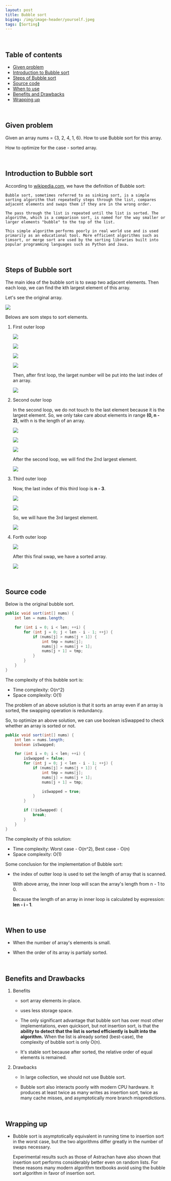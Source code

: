 ```yaml
---
layout: post
title: Bubble sort
bigimg: /img/image-header/yourself.jpeg
tags: [Sorting]
---
```




<br>

## Table of contents
- [Given problem](#given-problem)
- [Introduction to Bubble sort](#introduction-to-bubble-sort)
- [Steps of Bubble sort](#steps-of-bubble-sort)
- [Source code](#source-code)
- [When to use](#when-to-use)
- [Benefits and Drawbacks](#benefits-and-drawbacks)
- [Wrapping up](#wrapping-up)


<br>

## Given problem

Given an array nums = {3, 2, 4, 1, 6}. How to use Bubble sort for this array.

How to optimize for the case - sorted array.


<br>

## Introduction to Bubble sort

According to [wikipedia.com](https://en.wikipedia.org/wiki/Bubble_sort), we have the definition of Bubble sort:

```
Bubble sort, sometimes referred to as sinking sort, is a simple sorting algorithm that repeatedly steps through the list, compares adjacent elements and swaps them if they are in the wrong order.

The pass through the list is repeated until the list is sorted. The algorithm, which is a comparison sort, is named for the way smaller or larger elements "bubble" to the top of the list.

This simple algorithm performs poorly in real world use and is used primarily as an educational tool. More efficient algorithms such as timsort, or merge sort are used by the sorting libraries built into popular programming languages such as Python and Java.
```

<br>

## Steps of Bubble sort

The main idea of the bubble sort is to swap two adjacent elements. Then each loop, we can find the kth largest element of this array.

Let's see the original array.

![](../img/Algorithm/sorting/bubble-sort/original-array.png)

Belows are som steps to sort elements.

1. First outer loop

    ![](../img/Algorithm/sorting/bubble-sort/sorted-array-1.png)

    ![](../img/Algorithm/sorting/bubble-sort/sorted-array-2.png)

    ![](../img/Algorithm/sorting/bubble-sort/sorted-array-3.png)

    ![](../img/Algorithm/sorting/bubble-sort/sorted-array-4.png)

    Then, after first loop, the larget number will be put into the last index of an array.

    ![](../img/Algorithm/sorting/bubble-sort/sorted-array-result-first-loop.png)

2. Second outer loop

    In the second loop, we do not touch to the last element because it is the largest element. So, we only take care about elements in range **(0, n - 2)**, with n is the length of an array.

    ![](../img/Algorithm/sorting/bubble-sort/sorted-array-5.png)

    ![](../img/Algorithm/sorting/bubble-sort/sorted-array-6.png)

    ![](../img/Algorithm/sorting/bubble-sort/sorted-array-7.png)

    After the second loop, we will find the 2nd largest element.

    ![](../img/Algorithm/sorting/bubble-sort/sorted-array-result-second-loop.png)

3. Third outer loop

    Now, the last index of this third loop is **n - 3**.

    ![](../img/Algorithm/sorting/bubble-sort/sorted-array-8.png)

    ![](../img/Algorithm/sorting/bubble-sort/sorted-array-9.png)

    So, we will have the 3rd largest element.

    ![](../img/Algorithm/sorting/bubble-sort/sorted-array-result-third-loop.png)

4. Forth outer loop

    ![](../img/Algorithm/sorting/bubble-sort/sorted-array-10.png)

    After this final swap, we have a sorted array.

    ![](../img/Algorithm/sorting/bubble-sort/sorted-array-result-final-loop.png)


<br>

## Source code

Below is the original bubble sort.

```java
public void sort(int[] nums) {
    int len = nums.length;

    for (int i = 0; i < len; ++i) {
        for (int j = 0; j < len - i - 1; ++j) {
            if (nums[j] > nums[j + 1]) {
                int tmp = nums[j];
                nums[j] = nums[j + 1];
                nums[j + 1] = tmp;
            }
        }
    }
}
```

The complexity of this bubble sort is:
- Time complexity: O(n^2)
- Space complexity: O(1)

The problem of an above solution is that it sorts an array even if an array is sorted, the swapping operation is redundancy.

So, to optimize an above solution, we can use boolean isSwapped to check whether an array is sorted or not.

```java
public void sort(int[] nums) {
    int len = nums.length;
    boolean isSwapped;

    for (int i = 0; i < len; ++i) {
        isSwapped = false;
        for (int j = 0; j < len - i - 1; ++j) {
            if (nums[j] > nums[j + 1]) {
                int tmp = nums[j];
                nums[j] = nums[j + 1];
                nums[j + 1] = tmp;

                isSwapped = true;
            }
        }

        if (!isSwapped) {
            break;
        }
    }
}
```

The complexity of this solution:
- Time complexity: Worst case - O(n^2), Best case - O(n)
- Space complexity: O(1)

Some conclusion for the implementation of Bubble sort:
- the index of outter loop is used to set the length of array that is scanned.

    With above array, the inner loop will scan the array's length from n - 1 to 0.

    Because the length of an array in inner loop is calculated by expression: **len - i - 1**.

<br>

## When to use

- When the number of array's elements is small.

- When the order of its array is partialy sorted.


<br>

## Benefits and Drawbacks

1. Benefits

    - sort array elements in-place.

    - uses less storage space.

    - The only significant advantage that bubble sort has over most other implementations, even quicksort, but not insertion sort, is that the **ability to detect that the list is sorted efficiently is built into the algorithm.** When the list is already sorted (best-case), the complexity of bubble sort is only O(n).

    - It's stable sort because after sorted, the relative order of equal elements is remained.

2. Drawbacks

    - In large collection, we should not use Bubble sort.

    - Bubble sort also interacts poorly with modern CPU hardware. It produces at least twice as many writes as insertion sort, twice as many cache misses, and asymptotically more branch mispredictions.

<br>

## Wrapping up
- Bubble sort is asymptotically equivalent in running time to insertion sort in the worst case, but the two algorithms differ greatly in the number of swaps necessary.

    Experimental results such as those of Astrachan have also shown that insertion sort performs considerably better even on random lists. For these reasons many modern algorithm textbooks avoid using the bubble sort algorithm in favor of insertion sort.


